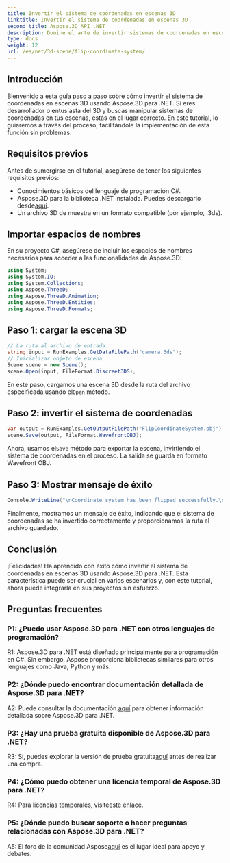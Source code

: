 ```yaml
---
title: Invertir el sistema de coordenadas en escenas 3D
linktitle: Invertir el sistema de coordenadas en escenas 3D
second_title: Aspose.3D API .NET
description: Domine el arte de invertir sistemas de coordenadas en escenas 3D utilizando Aspose.3D para .NET. Siga nuestra guía paso a paso para una implementación perfecta.
type: docs
weight: 12
url: /es/net/3d-scene/flip-coordinate-system/
---
```

## Introducción

Bienvenido a esta guía paso a paso sobre cómo invertir el sistema de coordenadas en escenas 3D usando Aspose.3D para .NET. Si eres desarrollador o entusiasta del 3D y buscas manipular sistemas de coordenadas en tus escenas, estás en el lugar correcto. En este tutorial, lo guiaremos a través del proceso, facilitándole la implementación de esta función sin problemas.

## Requisitos previos

Antes de sumergirse en el tutorial, asegúrese de tener los siguientes requisitos previos:

- Conocimientos básicos del lenguaje de programación C#.
- Aspose.3D para la biblioteca .NET instalada. Puedes descargarlo desde[aquí](https://releases.aspose.com/3d/net/).
- Un archivo 3D de muestra en un formato compatible (por ejemplo, .3ds).

## Importar espacios de nombres

En su proyecto C#, asegúrese de incluir los espacios de nombres necesarios para acceder a las funcionalidades de Aspose.3D:

```csharp
using System;
using System.IO;
using System.Collections;
using Aspose.ThreeD;
using Aspose.ThreeD.Animation;
using Aspose.ThreeD.Entities;
using Aspose.ThreeD.Formats;
```

## Paso 1: cargar la escena 3D

```csharp
// La ruta al archivo de entrada.
string input = RunExamples.GetDataFilePath("camera.3ds");            
// Inicializar objeto de escena
Scene scene = new Scene();
scene.Open(input, FileFormat.Discreet3DS);
```

 En este paso, cargamos una escena 3D desde la ruta del archivo especificada usando el`Open` método.

## Paso 2: invertir el sistema de coordenadas

```csharp
var output = RunExamples.GetOutputFilePath("FlipCoordinateSystem.obj");
scene.Save(output, FileFormat.WavefrontOBJ);
```

 Ahora, usamos el`Save` método para exportar la escena, invirtiendo el sistema de coordenadas en el proceso. La salida se guarda en formato Wavefront OBJ.

## Paso 3: Mostrar mensaje de éxito

```csharp
Console.WriteLine("\nCoordinate system has been flipped successfully.\nFile saved at " + output);
```

Finalmente, mostramos un mensaje de éxito, indicando que el sistema de coordenadas se ha invertido correctamente y proporcionamos la ruta al archivo guardado.

## Conclusión

¡Felicidades! Ha aprendido con éxito cómo invertir el sistema de coordenadas en escenas 3D usando Aspose.3D para .NET. Esta característica puede ser crucial en varios escenarios y, con este tutorial, ahora puede integrarla en sus proyectos sin esfuerzo.

## Preguntas frecuentes

### P1: ¿Puedo usar Aspose.3D para .NET con otros lenguajes de programación?

R1: Aspose.3D para .NET está diseñado principalmente para programación en C#. Sin embargo, Aspose proporciona bibliotecas similares para otros lenguajes como Java, Python y más.

### P2: ¿Dónde puedo encontrar documentación detallada de Aspose.3D para .NET?

 A2: Puede consultar la documentación.[aquí](https://reference.aspose.com/3d/net/) para obtener información detallada sobre Aspose.3D para .NET.

### P3: ¿Hay una prueba gratuita disponible de Aspose.3D para .NET?

 R3: Sí, puedes explorar la versión de prueba gratuita[aquí](https://releases.aspose.com/) antes de realizar una compra.

### P4: ¿Cómo puedo obtener una licencia temporal de Aspose.3D para .NET?

 R4: Para licencias temporales, visite[este enlace](https://purchase.aspose.com/temporary-license/).

### P5: ¿Dónde puedo buscar soporte o hacer preguntas relacionadas con Aspose.3D para .NET?

 A5: El foro de la comunidad Aspose[aquí](https://forum.aspose.com/c/3d/18) es el lugar ideal para apoyo y debates.
